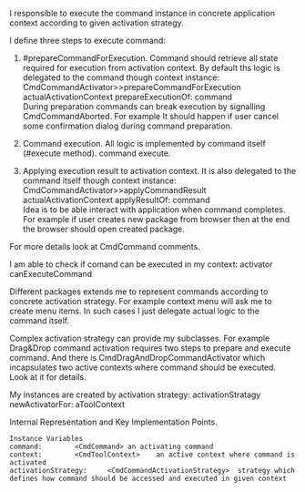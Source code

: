 I responsible to execute the command instance in concrete application context according to given activation strategy. 

I define three steps to execute command:

1) #prepareCommandForExecution. Command should retrieve all state required for execution from activation context. By default ths logic is delegated to the command though context instance:
	CmdCommandActivator>>prepareCommandForExecution
		actualActivationContext prepareExecutionOf: command  
During preparation commands can break execution by signalling CmdCommandAborted. For example It should happen if user cancel some confirmation dialog during command preparation.

2) Command execution. All logic is implemented by command itself (#execute method).
	command execute.
	
3) Applying execution result to activation context. It is also delegated to the command itself though context instance:
	CmdCommandActivator>>applyCommandResult
		actualActivationContext applyResultOf: command  
Idea is to be able interact with application when command completes. For example if user creates new package from browser then at the end the browser should open created package.
 
For more details look at CmdCommand comments.

I am able to check if comand can be executed in my context:
	activator canExecuteCommand

Different packages extends me to represent commands according to concrete activation strategy. For example context menu will ask me to create menu items. In such cases I just delegate actual logic to the command itself.

Complex activation strategy can provide my subclasses. For example Drag&Drop command activation requires two steps to prepare and execute command. And there is CmdDragAndDropCommandActivator which incapsulates two active contexts where command should be executed. Look at it for details.  

My instances are created by activation strategy:
	activationStratagy newActivatorFor: aToolContext

Internal Representation and Key Implementation Points.

    Instance Variables
	command:		<CmdCommand> an activating command
	context:		<CmdToolContext>	an active context where command is activated
	activationStrategy:		<CmdCommandActivationStrategy>	strategy which defines how command should be accessed and executed in given context